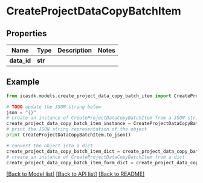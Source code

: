 # CreateProjectDataCopyBatchItem


## Properties
Name | Type | Description | Notes
------------ | ------------- | ------------- | -------------
**data_id** | **str** |  | 

## Example

```python
from icasdk.models.create_project_data_copy_batch_item import CreateProjectDataCopyBatchItem

# TODO update the JSON string below
json = "{}"
# create an instance of CreateProjectDataCopyBatchItem from a JSON string
create_project_data_copy_batch_item_instance = CreateProjectDataCopyBatchItem.from_json(json)
# print the JSON string representation of the object
print CreateProjectDataCopyBatchItem.to_json()

# convert the object into a dict
create_project_data_copy_batch_item_dict = create_project_data_copy_batch_item_instance.to_dict()
# create an instance of CreateProjectDataCopyBatchItem from a dict
create_project_data_copy_batch_item_form_dict = create_project_data_copy_batch_item.from_dict(create_project_data_copy_batch_item_dict)
```
[[Back to Model list]](../README.md#documentation-for-models) [[Back to API list]](../README.md#documentation-for-api-endpoints) [[Back to README]](../README.md)



